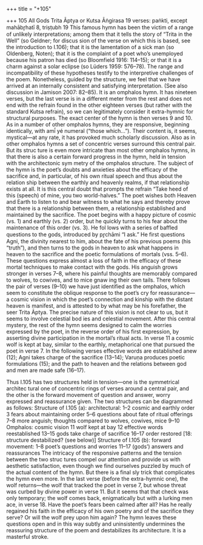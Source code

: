 +++
title = "+105"

+++
105
All Gods
Trita Āptya or Kutsa Āṅgirasa
19 verses: paṅkti, except mahābr̥hatī 8, triṣṭubh 19
This famous hymn has been the victim of a range of unlikely interpretations;  among them that it tells the story of “Trita in the Well” (so Geldner; for discus sion of the verse on which this is based, see the introduction to I.106); that it is  the lamentation of a sick man (so Oldenberg, Noten); that it is the complaint of a  poet who’s unemployed because his patron has died (so Bloomfield 1916: 114–15);  or that it is a charm against a solar eclipse (so Lüders 1959: 576–78). The range  and incompatibility of these hypotheses testify to the interpretive challenges of the poem. Nonetheless, guided by the structure, we feel that we have arrived at an  internally consistent and satisfying interpretation. (See also discussion in Jamison  2007: 82–85).
It is an omphalos hymn. It has nineteen verses, but the last verse is in a different  meter from the rest and does not end with the refrain found in the other eighteen  verses (but rather with the standard Kutsa refrain), so we can legitimately consider  it extra-hymnic for structural purposes. The exact center of the hymn is then verses  9 and 10. As in a number of other omphalos hymns, they are responsive, beginning  identically, with amī́ yé numeral (“those which...”). Their content is, it seems,  mystical—at any rate, it has provoked much scholarly discussion. Also as in other  omphalos hymns a set of concentric verses surround this central pair. But its struc ture is even more intricate than most other omphalos hymns, in that there is also a  certain forward progress in the hymn, held in tension with the architectonic sym
metry of the omphalos structure.
The subject of the hymn is the poet’s doubts and anxieties about the efficacy of  the sacrifice and, in particular, of his own ritual speech and thus about the relation ship between the earthly and heavenly realms, if that relationship exists at all. It is  this central doubt that prompts the refrain “Take heed of this (speech) of mine, you  two world-halves.” The poet wishes both Heaven and Earth to listen to and bear  witness to what he says and thereby prove that there is a relationship between them,  a relationship established and maintained by the sacrifice.
The poet begins with a happy picture of cosmic (vs. 1) and earthly (vs. 2) order,  but he quickly turns to his fear about the maintenance of this order (vs. 3). He fol lows with a series of baffled questions to the gods, introduced by pr̥chāmi “I ask.”  He first questions Agni, the divinity nearest to him, about the fate of his previous  poems (his “truth”), and then turns to the gods in heaven to ask what happens in  heaven to the sacrifice and the poetic formulations of mortals (vss. 5–6). These  questions express almost a loss of faith in the efficacy of these mortal techniques  to make contact with the gods. His anguish grows stronger in verses 7–8, where his  painful thoughts are memorably compared to wolves, to cowives, and to mice gnaw
ing their own tails.
There follows the pair of verses (9–10) we have just identified as the omphalos,  which seem to constitute the oblique response to the poet’s cry for reassurance—a  cosmic vision in which the poet’s connection and kinship with the distant heaven is  manifest, and is attested to by what may be his forefather, the seer Trita Āptya. The  precise nature of this vision is not clear to us, but it seems to involve celestial bod
ies and celestial movement. After this central mystery, the rest of the hymn seems  designed to calm the worries expressed by the poet, in the reverse order of his first  expression, by asserting divine participation in the mortal’s ritual acts. In verse 11 a  cosmic wolf is kept at bay, similar to the earthly, metaphorical one that pursued the  poet in verse 7. In the following verses effective words are established anew (12); Agni  takes charge of the sacrifice (13–14); Varuṇa produces poetic formulations (15); and  the path to heaven and the relations between god and men are made safe (16–17).

Thus I.105 has two structures held in tension—one is the symmetrical architec tural one of concentric rings of verses around a central pair, and the other is the  forward movement of question and answer, worry expressed and reassurance given.  The two structures can be diagrammed as follows:
Structure of I.105 (a): architectural:
1–2 cosmic and earthly order
3 fears about maintaining order
5–6 questions about fate of ritual offerings
7–8 more anguish; thoughts compared to wolves, cowives, mice
9–10 Omphalos: cosmic vision
11 wolf kept at bay
12 effective words reestablished
13–15 gods take charge of sacrifice
16–17 order restored
[18: structure destabilized? (see below)]
Structure of I.105 (b): forward movement:
1–8 poet’s questions and worries
11–17 (gods’) answers and reassurances
The intricacy of the responsive patterns and the tension between the two struc tures compel our attention and provide us with aesthetic satisfaction, even though  we find ourselves puzzled by much of the actual content of the hymn. But there is  a final sly trick that complicates the hymn even more. In the last verse (before the  extra-hymnic one), the wolf returns—the wolf that tracked the poet in verse 7, but  whose threat was curbed by divine power in verse 11. But it seems that that check  was only temporary; the wolf comes back, enigmatically but with a lurking men ace, in verse 18. Have the poet’s fears been calmed after all? Has he really regained  his faith in the efficacy of his own poetry and of the sacrifice they serve? Or will  the wolf prey upon him again? The hymn leaves these questions open and in this  way subtly and uninsistently undermines the reassuring structure of the poem and  destabilizes its architecture. It is a masterful stroke.